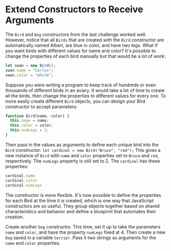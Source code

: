 # Extend Constructors to Receive Arguments
The ```Bird``` and ```Dog``` constructors from the last challenge worked well. However, notice that all ```Birds``` that are created with the ```Bird``` constructor are automatically named Albert, are blue in color, and have two legs. What if you want birds with different values for name and color? It's possible to change the properties of each bird manually but that would be a lot of work:
```javascript
let swan = new Bird();
swan.name = "Carlos";
swan.color = "white";
```
Suppose you were writing a program to keep track of hundreds or even thousands of different birds in an aviary. It would take a lot of time to create all the birds, then change the properties to different values for every one. To more easily create different ```Bird``` objects, you can design your Bird constructor to accept parameters:
```javascript
function Bird(name, color) {
  this.name = name;
  this.color = color;
  this.numLegs = 2;
}
```
Then pass in the values as arguments to define each unique bird into the ```Bird``` constructor: ```let cardinal = new Bird("Bruce", "red");``` This gives a new instance of ```Bird``` with ```name``` and ```color``` properties set to ```Bruce``` and ```red```, respectively. The ```numLegs``` property is still set to 2. The ```cardinal``` has these properties:
```javascript
cardinal.name
cardinal.color
cardinal.numLegs
```
The constructor is more flexible. It's now possible to define the properties for each Bird at the time it is created, which is one way that JavaScript constructors are so useful. They group objects together based on shared characteristics and behavior and define a blueprint that automates their creation.

Create another ```Dog``` constructor. This time, set it up to take the parameters ```name``` and ```color```, and have the property ```numLegs``` fixed at 4. Then create a new ```Dog``` saved in a variable ```terrier```. Pass it two strings as arguments for the ```name``` and ```color``` properties.
